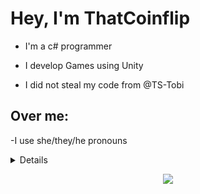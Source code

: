 # Hey, I'm ThatCoinflip 
  - I'm a c# programmer
  - I develop Games using Unity

  - I did not steal my code from @TS-Tobi 
 
 
 ## Over me:
  -I use she/they/he pronouns
  
  
  
  

<details>
  
  <p This detail page was created by: wervlad>
<p align="center">
  <a href="https://github.com/ThatCoinflip">
    <img src="http://github-profile-summary-cards.vercel.app/api/cards/profile-details?username=ThatCoinflip&theme=transparent" />
  </a>
  <a href="https://github.com/ThatCoinflip">
    <img src="https://github-readme-streak-stats.herokuapp.com/?user=ThatCoinflip&hide_border=true&card_width=338&theme=transparent" />
  </a>
  <a href="https://github.com/ThatCoinflip">
    <img src="http://github-profile-summary-cards.vercel.app/api/cards/stats?username=ThatCoinflip&theme=transparent" />
  </a>
  <a href="https://github.comThatCoinflip">
    <img src="https://github-readme-stats.ThatCoinflip.app/api/top-langs/?username=ThatCoinflip&langs_count=10&exclude_repo=&hide=jupyter%20notebook,vim%20script,cmake,makefile,batchfile,emacs%20lisp,css,html&layout=default&card_width=699&hide_border=true&theme=transparent" />
  </a>
</p>
</details>

<p align="center">
  <a href="https://github.com/ThatCoinflip">
    <img src="https://komarev.com/ghpvc/?username=ThatCoinflip&color=blue&style=flat)" />
  </a>
</p>
  
